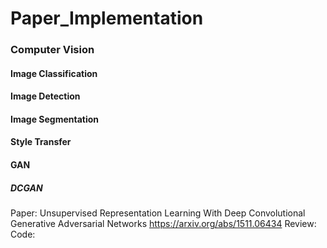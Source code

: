 # Paper_Implementation

### Computer Vision
#### Image Classification

#### Image Detection

#### Image Segmentation

#### Style Transfer

#### GAN
##### DCGAN
  Paper: Unsupervised Representation Learning With Deep Convolutional Generative Adversarial Networks
    https://arxiv.org/abs/1511.06434
  Review: 
  Code: 
